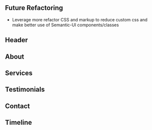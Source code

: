 ## Future Refactoring

- Leverage more refactor CSS and markup to reduce custom css and make better use of Semantic-UI components/classes 
## Header

## About

## Services

## Testimonials

## Contact

## Timeline